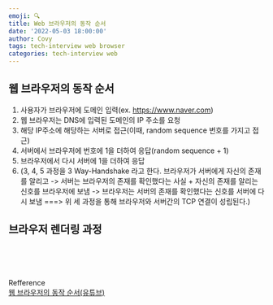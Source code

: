 ```yaml
---
emoji: 🔍
title: Web 브라우저의 동작 순서
date: '2022-05-03 18:00:00'
author: Covy
tags: tech-interview web browser
categories: tech-interview web
---
```


## 웹 브라우저의 동작 순서

1. 사용자가 브라우저에 도메인 입력(ex. https://www.naver.com)
2. 웹 브라우저는 DNS에 입력된 도메인의 IP 주소를 요청
3. 해당 IP주소에 해당하는 서버로 접근(이때, random sequence 번호를 가지고 접근)
4. 서버에서 브라우저에 번호에 1을 더하여 응답(random sequence + 1)
5. 브라우저에서 다시 서버에 1을 더하여 응답
6. (3, 4, 5 과정을 3 Way-Handshake 라고 한다. 브라우저가 서버에게 자신의 존재를 알리고 -> 서버는 브라우저의 존재를 확인했다는 사실 + 자신의 존재를 알리는 신호를 브라우저에 보냄 -> 브라우저는 서버의 존재를 확인했다는 신호를 서버에 다시 보냄 ===> 위 세 과정을 통해 브라우저와 서버간의 TCP 연결이 성립된다.)

## 브라우저 렌더링 과정

<br /><br /><br />

Refference <br />
<a href="https://www.youtube.com/watch?v=FQHNg9gCWpg">
웹 브라우저의 동작 순서(유튜브)
</a>